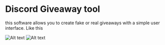 # Discord Giveaway tool
this software allows you to create fake or real giveaways with a simple user interface. Like this

![Alt text](https://cdn.discordapp.com/attachments/730020310119612470/731542367294980106/unknown.png "Image2")
![Alt text](https://cdn.discordapp.com/attachments/730020310119612470/731542680731123712/unknown.png "Image1")
